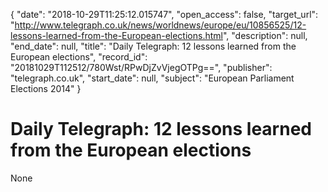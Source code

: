 {
  "date": "2018-10-29T11:25:12.015747", 
  "open_access": false, 
  "target_url": "http://www.telegraph.co.uk/news/worldnews/europe/eu/10856525/12-lessons-learned-from-the-European-elections.html", 
  "description": null, 
  "end_date": null, 
  "title": "Daily Telegraph: 12 lessons learned from the European elections", 
  "record_id": "20181029T112512/780Wst/RPwDjZvVjegOTPg==", 
  "publisher": "telegraph.co.uk", 
  "start_date": null, 
  "subject": "European Parliament Elections 2014"
}

# Daily Telegraph: 12 lessons learned from the European elections

None